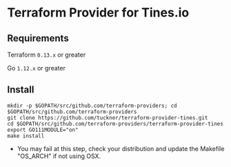 # Terraform Provider for Tines.io

## Requirements

Terraform `0.13.x` or greater

Go `1.12.x` or greater

## Install

```
mkdir -p $GOPATH/src/github.com/terraform-providers; cd $GOPATH/src/github.com/terraform-providers
git clone https://github.com/tuckner/terraform-provider-tines.git
cd $GOPATH/src/github.com/terraform-providers/terraform-provider-tines
export GO111MODULE="on"
make install
```

* You may fail at this step, check your distribution and update the Makefile "OS_ARCH" if not using OSX.
